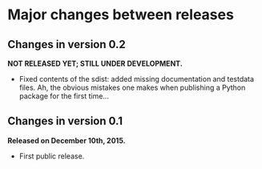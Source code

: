 Major changes between releases
==============================


Changes in version 0.2
----------------------

**NOT RELEASED YET; STILL UNDER DEVELOPMENT.**

* Fixed contents of the sdist: added missing documentation and testdata
  files.  Ah, the obvious mistakes one makes when publishing a Python
  package for the first time...


Changes in version 0.1
----------------------

**Released on December 10th, 2015.**

* First public release.
